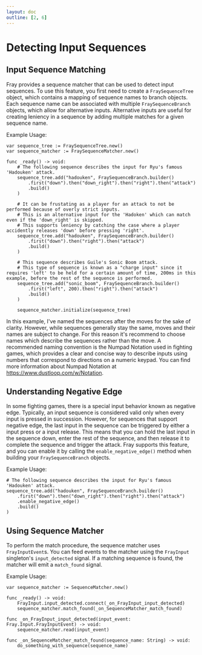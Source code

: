 ```yaml
---
layout: doc
outline: [2, 6]
---
```


# Detecting Input Sequences

## Input Sequence Matching

Fray provides a sequence matcher that can be used to detect input sequences. To use this feature, you first need to create a `FraySequenceTree` object, which contains a mapping of sequence names to branch objects. Each sequence name can be associated with multiple `FraySequenceBranch` objects, which allow for alternative inputs. Alternative inputs are useful for creating leniency in a sequence by adding multiple matches for a given sequence name.

Example Usage:

```gdscript
var sequence_tree := FraySequenceTree.new()
var sequence_matcher := FraySequenceMatcher.new()

func _ready() -> void:
    # The following sequence describes the input for Ryu's famous 'Hadouken' attack.
    sequence_tree.add("hadouken", FraySequenceBranch.builder()
        .first("down").then("down_right").then("right").then("attack")
        .build()
    )

    # It can be frustating as a player for an attack to not be performed because of overly strict inputs.
    # This is an alternative input for the 'Hadoken' which can match even if the 'down_right' is skipped.
    # This supports leniency by catching the case where a player accidently releases 'down' before pressing 'right'.
    sequence_tree.add("hadouken", FraySequenceBranch.builder()
	    .first("down").then("right").then("attack")
	    .build()
    )

    # This sequence describes Guile's Sonic Boom attack.
    # This type of sequence is known as a "charge input" since it requires 'left' to be held for a certain amount of time, 200ms in this example, before the rest of the sequence is performed.
    sequence_tree.add("sonic_boom", FraySequenceBranch.builder()
	    .first("left", 200).then("right").then("attack")
	    .build()
    )

    sequence_matcher.initialize(sequence_tree)
```

In this example, I've named the sequences after the moves for the sake of clarity. However, while sequences generally stay the same, moves and their names are subject to change. For this reason it's recommend to choose names which describe the sequences rather than the move. A recommended naming convention is the Numpad Notation used in fighting games, which provides a clear and concise way to describe inputs using numbers that correspond to directions on a numeric keypad. You can find more information about Numpad Notation at https://www.dustloop.com/w/Notation.

## Understanding Negative Edge

In some fighting games, there is a special input behavior known as negative edge. Typically, an input sequence is considered valid only when every input is pressed in succession. However, for sequences that support negative edge, the last input in the sequence can be triggered by either a input press or a input release. This means that you can hold the last input in the sequence down, enter the rest of the sequence, and then release it to complete the sequence and trigger the attack. Fray supports this feature, and you can enable it by calling the `enable_negative_edge()` method when building your `FraySequenceBranch` objects.

Example Usage:

```gdscript
# The following sequence describes the input for Ryu's famous 'Hadouken' attack.
sequence_tree.add("hadouken", FraySequenceBranch.builder()
	.first("down").then("down_right").then("right").then("attack")
	.enable_negative_edge()
	.build()
)
```

## Using Sequence Matcher

To perform the match procedure, the sequence matcher uses `FrayInputEvent`s. You can feed events to the matcher using the `FrayInput` singleton's `input_detected` signal. If a matching sequence is found, the matcher will emit a `match_found` signal.

Example Usage:

```gdscript
var sequence_matcher := SequenceMatcher.new()

func _ready() -> void:
	FrayInput.input_detected.connect(_on_FrayInput_input_detected)
	sequence_matcher.match_found(_on_SequenceMatcher_match_found)

func _on_FrayInput_input_detected(input_event: Fray.Input.FrayInputEvent) -> void:
	sequence_matcher.read(input_event)

func _on_SequenceMatcher_match_found(sequence_name: String) -> void:
	do_something_with_sequence(sequence_name)

```
